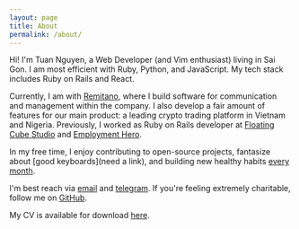 ```yaml
---
layout: page
title: About
permalink: /about/
---
```


Hi! I'm Tuan Nguyen, a Web Developer (and Vim enthusiast) living in Sai Gon. I am most efficient with Ruby, Python, and JavaScript. My tech stack includes Ruby on Rails and React.

Currently, I am with [Remitano](https://remitano.com), where I build software for communication and management within the company. I also develop a fair amount of features for our main product: a leading crypto trading platform in Vietnam and Nigeria. Previously, I worked as Ruby on Rails developer at [Floating Cube Studio](https://floatingcube.com/) and [Employment Hero](https://employmenthero.com/).

In my free time, I enjoy contributing to open-source projects, fantasize about [good keyboards](need a link), and building new healthy habits [every month](/30-day-challenge/).

I'm best reach via [email](mailto:tuan.nguyenviet271@gmail.com) and [telegram](https://t.me/tuanguyenvi). If you're feeling extremely charitable, follow me on [GitHub](https://github.com/tuang3142/).

My CV is available for download [here](../TuanNguyen-Resume.pdf).

